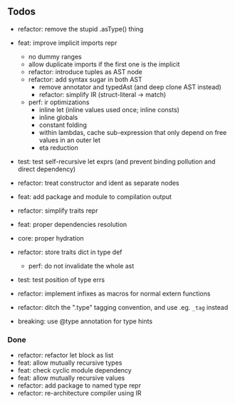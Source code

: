 ## Todos

- refactor: remove the stupid .asType() thing
- feat: improve implicit imports repr
  - no dummy ranges
  - allow duplicate imports if the first one is the implicit
  - refactor: introduce tuples as AST node
  - refactor: add syntax sugar in both AST
    - remove annotator and typedAst (and deep clone AST instead)
    - refactor: simplify IR (struct-literal -> match)
  - perf: ir optimizations
    - inline let (inline values used once; inline consts)
    - inline globals
    - constant folding
    - within lambdas, cache sub-expression that only depend on free values in an outer let
    - eta reduction
- test: test self-recursive let exprs (and prevent binding pollution and direct dependency)
- refactor: treat constructor and ident as separate nodes
- feat: add package and module to compilation output
- refactor: simplify traits repr
- feat: proper dependencies resolution
- core: proper hydration
- refactor: store traits dict in type def
  - perf: do not invalidate the whole ast
- test: test position of type errs
- refactor: implement infixes as macros for normal extern functions
- refactor: ditch the ".type" tagging convention, and use .eg. `_tag` instead

- breaking: use @type annotation for type hints

### Done

- refactor: refactor let block as list
- feat: allow mutually recursive types
- feat: check cyclic module dependency
- feat: allow mutually recursive values
- refactor: add package to named type repr
- refactor: re-architecture compiler using IR
